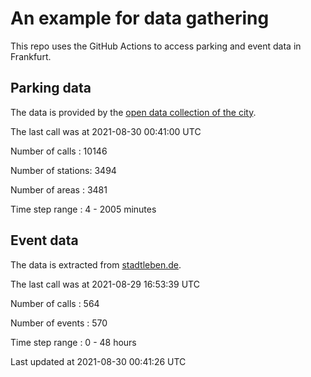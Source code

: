 # An example for data gathering

This repo uses the GitHub Actions to access parking and event data in Frankfurt.

## Parking data
The data is provided by the [open data collection of the city](https://www.offenedaten.frankfurt.de/).

The last call was at 2021-08-30 00:41:00 UTC

Number of calls   : 10146

Number of stations:  3494

Number of areas   :  3481

Time step range   :     4 -  2005 minutes


## Event data
The data is extracted from [stadtleben.de](https://stadtleben.de/frankfurt/).

The last call was at 2021-08-29 16:53:39 UTC

Number of calls   : 564

Number of events  : 570

Time step range   :   0 -  48 hours


Last updated at 2021-08-30 00:41:26 UTC
